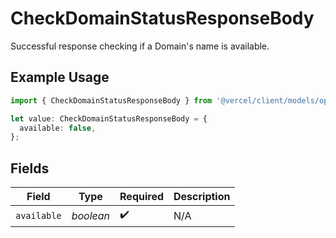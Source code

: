 # CheckDomainStatusResponseBody

Successful response checking if a Domain's name is available.

## Example Usage

```typescript
import { CheckDomainStatusResponseBody } from '@vercel/client/models/operations';

let value: CheckDomainStatusResponseBody = {
  available: false,
};
```

## Fields

| Field       | Type      | Required           | Description |
| ----------- | --------- | ------------------ | ----------- |
| `available` | _boolean_ | :heavy_check_mark: | N/A         |
